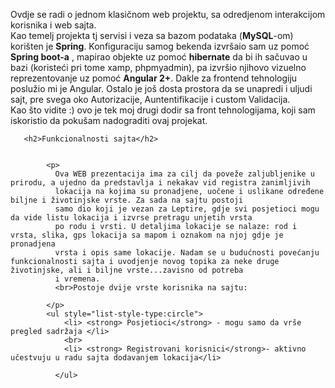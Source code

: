 
<!DOCTYPE html>
<html>
<body>

 Ovdje se radi o jednom klasičnom web projektu, sa odredjenom interakcijom korisnika i web sajta.
      <br> Kao temelj projekta tj servisi i veza sa bazom podataka (<strong>MySQL</strong>-om) korišten je <strong>Spring</strong>. Konfiguraciju samog bekenda izvršaio sam uz pomoć <strong>Spring boot-a</strong> , mapirao objekte uz pomoć
      <strong> hibernate</strong> da bi ih sačuvao u bazi (koristeći pri tome xamp, phpmyadmin), pa izvršio njihovo vizuelno reprezentovanje
      uz pomoć  <strong>Angular 2+</strong>. Dakle za frontend tehnologiju poslužio mi je Angular.
      Ostalo je još dosta prostora da se unapredi i uljudi sajt, pre svega oko Autorizacije, Auntentifikacije i custom Validacija.
      <br> Kao što vidite :) ovo je tek moj drugi dodir sa front tehnologijama, koji sam iskoristio da pokušam nadograditi ovaj
      projekat.
     
     
     
       <h2>Funkcionalnosti sajta</h2>
           
      
            <p>
              Ova WEB prezentacija ima za cilj da poveže zaljubljenike u prirodu, a ujedno da predstavlja i nekakav vid registra zanimljivih
              lokacija na kojima su pronadjene, uočene i uslikane određene biljne i životinjske vrste. Za sada na sajtu postoji
              samo dio koji je vezan za Leptire, gdje svi posjetioci mogu da vide listu lokacija i izvrse pretragu unjetih vrsta
              po rodu i vrsti. U detaljima lokacije se nalaze: rod i vrsta, slika, gps lokacija sa mapom i oznakom na njoj gdje je pronadjena
              vrsta i opis same lokacije. Nadam se u budućnosti povećanju funkcionalnosti sajta i uvodjenje novog topika za neke druge životinjske, ali i biljne vrste...zavisno od potreba
              i vremena.
              <br>Postoje dvije vrste korisnika na sajtu: 
             
            </p>
            <ul style="list-style-type:circle">
                <li> <strong> Posjetioci</strong> - mogu samo da vrše pregled sadržaja </li>
                <br>
                <li> <strong> Registrovani korisnici</strong>- aktivno učestvuju u radu sajta dodavanjem lokacija</li>
                
              </ul>  

</body>
</html>
